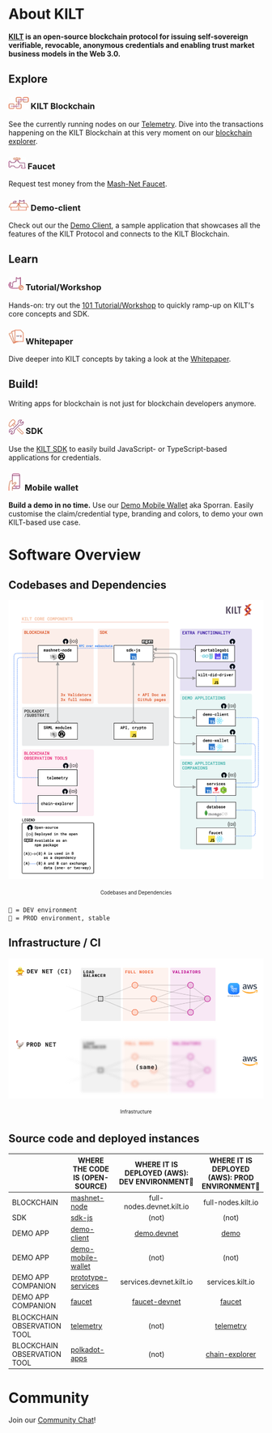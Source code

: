 # About KILT

**[KILT][website] is an open-source blockchain protocol for issuing self-sovereign verifiable, revocable, anonymous credentials and enabling trust market business models in the Web 3.0.**

## Explore

### <img width="40" src="./imgs/chain.jpg"> KILT Blockchain

See the currently running nodes on our [Telemetry][telemetry]. Dive into the transactions happening on the KILT Blockchain at this very moment on our [blockchain explorer][chain-explorer].

### <img width="34" src="./imgs/faucet.jpg"> Faucet

Request test money from the [Mash-Net Faucet][faucet].

### <img width="40" src="./imgs/demo.jpg"> Demo-client

Check out our the [Demo Client][demo], a sample application that showcases all the features of the KILT Protocol and connects to the KILT Blockchain.

## Learn

### <img width="30" src="./imgs/workshop.jpg"> Tutorial/Workshop

Hands-on: try out the [101 Tutorial/Workshop][workshop] to quickly ramp-up on KILT's core concepts and SDK.

### <img width="30" src="./imgs/whitepaper.jpg"> Whitepaper

Dive deeper into KILT concepts by taking a look at the [Whitepaper][whitepaper].

## Build!

Writing apps for blockchain is not just for blockchain developers anymore.

### <img width="30" src="./imgs/tools.jpg"> SDK

Use the [KILT SDK][sdk-js-repo] to easily build JavaScript- or TypeScript-based applications for credentials.

### <img width="28" src="./imgs/phone_hand.jpg"> Mobile wallet

**Build a demo in no time.**
Use our [Demo Mobile Wallet][demo-mobile-wallet-repo] aka Sporran. Easily customise the claim/credential type, branding and colors, to demo your own KILT-based use case.


# Software Overview

## Codebases and Dependencies

<p align="center">
<img width="820" src="./imgs/overview.jpg">  
  <div align="center"><sub><sup>Codebases and Dependencies</sup></sub></div> 
</p>

```
🐥 = DEV environment
🐓 = PROD environment, stable
```

## Infrastructure / CI

<p align="center">
<img width="620" src="./imgs/infrastructure.jpg">  
  <div align="center"><sub><sup>Infrastructure</sup></sub></div> 
</p>

## Source code and deployed instances

|                             | WHERE THE CODE IS (OPEN-SOURCE)               | WHERE IT IS DEPLOYED (AWS): DEV ENVIRONMENT🐥 | WHERE IT IS DEPLOYED (AWS): PROD ENVIRONMENT🐓 |
| --------------------------- | --------------------------------------------- | :-------------------------------------------: | :--------------------------------------------: |
| BLOCKCHAIN                  | [mashnet-node][mashnet-node-repo]             |           full-nodes.devnet.kilt.io           |               full-nodes.kilt.io               |
| SDK                         | [sdk-js][sdk-js-repo]                         |                     (not)                     |                     (not)                      |
| DEMO APP                    | [demo-client][demo-client-repo]               |          [demo.devnet][demo.devnet]           |                  [demo][demo]                  |
| DEMO APP                    | [demo-mobile-wallet][demo-mobile-wallet-repo] |                     (not)                     |                     (not)                      |
| DEMO APP COMPANION          | [prototype-services][prototype-services-repo] |            services.devnet.kilt.io            |                services.kilt.io                |
| DEMO APP COMPANION          | [faucet][faucet-repo]                         |        [faucet-devnet][faucet-devnet]         |                [faucet][faucet]                |
| BLOCKCHAIN OBSERVATION TOOL | [telemetry][telemetry-repo]                   |                     (not)                     |             [telemetry][telemetry]             |
| BLOCKCHAIN OBSERVATION TOOL | [polkadot-apps][polkadot-apps-repo]           |                     (not)                     |        [chain-explorer][chain-explorer]        |

# Community

Join our [Community Chat][cmy-channel]!


[cmy-channel]: https://riot.im/app/#/room/#kilt-general:matrix.org
[website]: https://kilt.io
[mashnet-node-repo]: https://github.com/KILTprotocol/mashnet-node
[sdk-js-repo]: https://github.com/KILTprotocol/sdk-js
[demo-client-repo]: https://github.com/KILTprotocol/demo-client
[demo-mobile-wallet-repo]: https://github.com/KILTprotocol/demo-mobile-wallet
[prototype-services-repo]: https://github.com/KILTprotocol/prototype-services
[faucet-repo]: https://github.com/KILTprotocol/faucet
[telemetry-repo]: https://github.com/KILTprotocol/substrate-telemetry
[polkadot-apps-repo]: https://github.com/KILTprotocol/polkadot-apps
[demo.devnet]: https://demo.devnet.kilt.io
[demo]: https://demo.kilt.io
[faucet-devnet]: https://faucet-devnet.kilt.io
[faucet]: https://faucet.kilt.io
[telemetry]: http://telemetry.kilt.io/#/KILT%20Testnet
[chain-explorer]: https://chain-explorer.kilt.io
[workshop]: https://kiltprotocol.github.io/kilt-workshop-101
[whitepaper]: https://kilt.io/wp-content/uploads/2020/01/KILT-White-Paper-v2020-Jan-15.pdf
